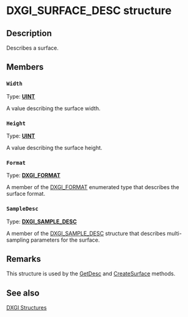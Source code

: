 # DXGI_SURFACE_DESC structure

## Description

Describes a surface.

## Members

### `Width`

Type: **[UINT](https://learn.microsoft.com/windows/desktop/WinProg/windows-data-types)**

A value describing the surface width.

### `Height`

Type: **[UINT](https://learn.microsoft.com/windows/desktop/WinProg/windows-data-types)**

A value describing the surface height.

### `Format`

Type: **[DXGI_FORMAT](https://learn.microsoft.com/windows/desktop/api/dxgiformat/ne-dxgiformat-dxgi_format)**

A member of the [DXGI_FORMAT](https://learn.microsoft.com/windows/desktop/api/dxgiformat/ne-dxgiformat-dxgi_format) enumerated type that describes the surface format.

### `SampleDesc`

Type: **[DXGI_SAMPLE_DESC](https://learn.microsoft.com/windows/desktop/api/dxgicommon/ns-dxgicommon-dxgi_sample_desc)**

A member of the [DXGI_SAMPLE_DESC](https://learn.microsoft.com/windows/desktop/api/dxgicommon/ns-dxgicommon-dxgi_sample_desc) structure that describes multi-sampling parameters for the surface.

## Remarks

This structure is used by the [GetDesc](https://learn.microsoft.com/windows/desktop/api/dxgi/nf-dxgi-idxgisurface-getdesc) and [CreateSurface](https://learn.microsoft.com/windows/desktop/api/dxgi/nf-dxgi-idxgidevice-createsurface) methods.

## See also

[DXGI Structures](https://learn.microsoft.com/windows/desktop/direct3ddxgi/d3d10-graphics-reference-dxgi-structures)